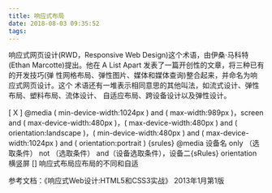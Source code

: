 ```yaml
---
title: 响应式布局
date: 2018-08-03 09:35:52
tags:
---
```


响应式网页设计(RWD，Responsive Web Design)这个术语，由伊桑·马科特(Ethan Marcotte)提出。他在 A List Apart 发表了一篇开创性的文章，将三种已有的开发技巧(弹 性网格布局、弹性图片、媒体和媒体查询)整合起来，并命名为响应式网页设计。这个 术语还有一堆表示相同意思的其他叫法，如流式设计、弹性布局、塑料布局、流体设计、 自适应布局、跨设备设计以及弹性设计。







[ X ] @media ( min-device-width:1024px ) and ( max-width:989px )，screen and ( max-device-width:480px )，( max-device-width:480px ) and ( orientation:landscape )，( min-device-width:480px ) and ( max-device-width:1024px ) and ( orientation:portrait ) {srules}
@media 设备名 only （选取条件） not （选取条件） and（设备选取条件），设备二{sRules}
orientation 横竖屏
[] 响应式布局应布局的不同和自适

参考文档：《响应式Web设计:HTML5和CSS3实战》 2013年1月第1版